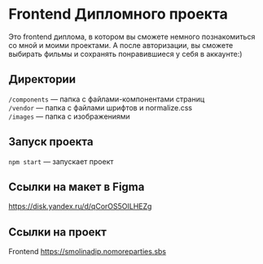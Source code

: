 # Frontend Дипломного проекта

Это frontend диплома, в котором вы сможете немного познакомиться со мной и моими проектами. А после авторизации, вы сможете выбирать фильмы и сохранять понравившиеся у себя в аккаунте:)

## Директории

`/components` — папка с файлами-компонентами страниц  
`/vendor` — папка с файлами шрифтов и normalize.css  
`/images` — папка с изображениями  

## Запуск проекта

`npm start` — запускает проект  

## Ссылки на макет в Figma

https://disk.yandex.ru/d/qCorOS5OILHEZg

## Ссылки на проект

Frontend https://smolinadip.nomoreparties.sbs

